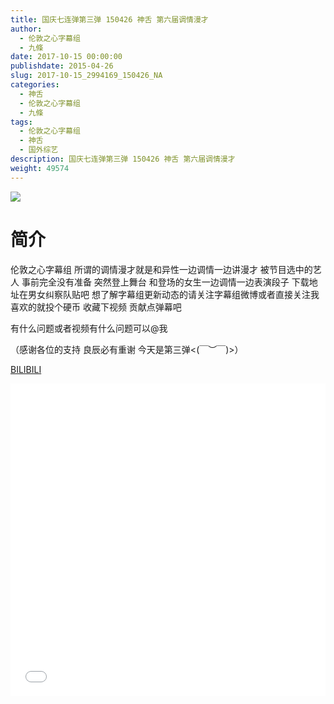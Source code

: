 ```yaml
---
title: 国庆七连弹第三弹 150426 神舌 第六届调情漫才
author: 
  - 伦敦之心字幕组
  - 九條
date: 2017-10-15 00:00:00
publishdate: 2015-04-26
slug: 2017-10-15_2994169_150426_NA
categories: 
  - 神舌
  - 伦敦之心字幕组
  - 九條
tags: 
  - 伦敦之心字幕组
  - 神舌
  - 国外综艺
description: 国庆七连弹第三弹 150426 神舌 第六届调情漫才
weight: 49574
---
```


![](https://i.imgur.com/ubj2TI3.jpg)

# 简介  
伦敦之心字幕组 所谓的调情漫才就是和异性一边调情一边讲漫才 被节目选中的艺人 事前完全没有准备 突然登上舞台 和登场的女生一边调情一边表演段子 下载地址在男女纠察队贴吧 想了解字幕组更新动态的请关注字幕组微博或者直接关注我 喜欢的就投个硬币 收藏下视频 贡献点弹幕吧
有什么问题或者视频有什么问题可以@我
（感谢各位的支持 良辰必有重谢 今天是第三弹&lt;(￣︶￣)&gt;）

  [BILIBILI](https://www.bilibili.com/video/av2994169/)


  <iframe src="//www.bilibili.com/html/html5player.html?cid=4692626&aid=2994169" width="100%" height="500" frameborder="0" allowfullscreen="allowfullscreen"></iframe>
